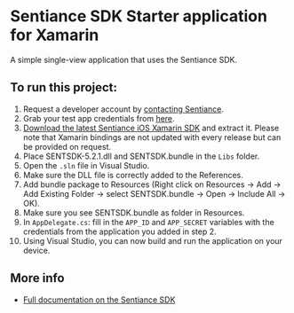 
# Sentiance SDK Starter application for Xamarin
A simple single-view application that uses the Sentiance SDK.

## To run this project:
1. Request a developer account by [contacting Sentiance](mailto:support@sentiance.com).
2. Grab your test app credentials from [here](https://insights.sentiance.com/#/apps).
4. [Download the latest Sentiance iOS Xamarin SDK](https://docs.sentiance.com/sdk/appendix/xamarin) and extract it. Please note that Xamarin bindings are not updated with every release but can be provided on request.
5. Place SENTSDK-5.2.1.dll and SENTSDK.bundle in the `Libs` folder.
6. Open the `.sln` file in Visual Studio.
7. Make sure the DLL file is correctly added to the References.
8. Add bundle package to Resources (Right click on Resources -> Add -> Add Existing Folder -> select SENTSDK.bundle -> Open -> Include All -> OK).
9. Make sure you see SENTSDK.bundle as folder in Resources.
10. In `AppDelegate.cs`: fill in the `APP_ID` and `APP_SECRET` variables with the credentials from the application you added in step 2.
11. Using Visual Studio, you can now build and run the application on your device.


## More info
- [Full documentation on the Sentiance SDK](https://docs.sentiance.com/)
